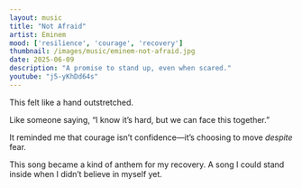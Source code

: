 ```yaml
---
layout: music
title: "Not Afraid"
artist: Eminem
mood: ['resilience', 'courage', 'recovery']
thumbnail: /images/music/eminem-not-afraid.jpg
date: 2025-06-09
description: "A promise to stand up, even when scared."
youtube: "j5-yKhDd64s"
---
```


This felt like a hand outstretched.

Like someone saying, “I know it’s hard, but we can face this together.”

It reminded me that courage isn’t confidence—it’s choosing to move *despite* fear.

This song became a kind of anthem for my recovery. A song I could stand inside when I didn’t believe in myself yet.
